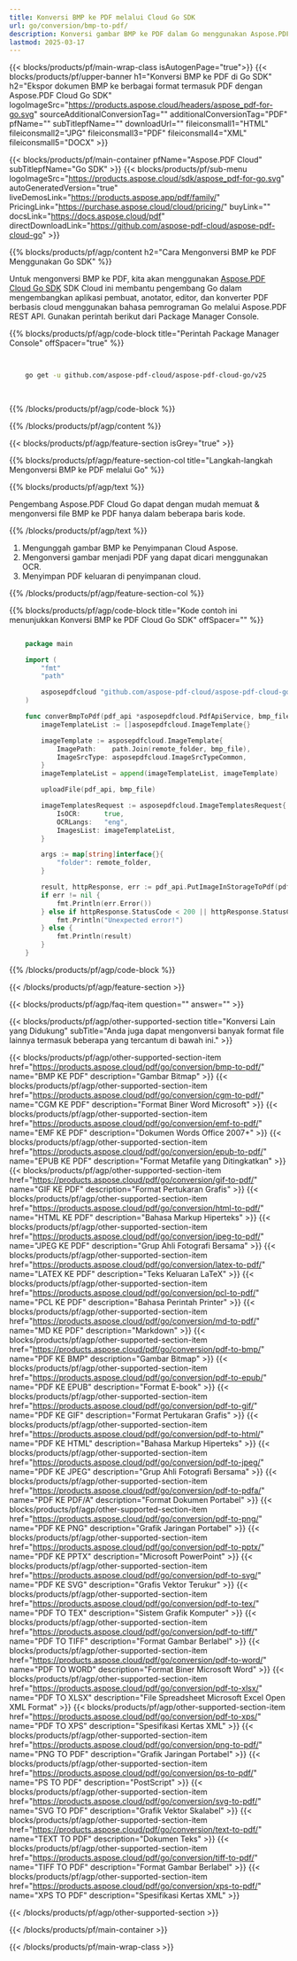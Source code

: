 ```yaml
---
title: Konversi BMP ke PDF melalui Cloud Go SDK
url: go/conversion/bmp-to-pdf/
description: Konversi gambar BMP ke PDF dalam Go menggunakan Aspose.PDF Cloud. Pertahankan kualitas gambar dalam format portabel.
lastmod: 2025-03-17
---
```


{{< blocks/products/pf/main-wrap-class isAutogenPage="true">}}
{{< blocks/products/pf/upper-banner h1="Konversi BMP ke PDF di Go SDK" h2="Ekspor dokumen BMP ke berbagai format termasuk PDF dengan Aspose.PDF Cloud Go SDK" logoImageSrc="https://products.aspose.cloud/headers/aspose_pdf-for-go.svg" sourceAdditionalConversionTag="" additionalConversionTag="PDF" pfName="" subTitlepfName="" downloadUrl="" fileiconsmall1="HTML" fileiconsmall2="JPG" fileiconsmall3="PDF" fileiconsmall4="XML" fileiconsmall5="DOCX" >}}

{{< blocks/products/pf/main-container pfName="Aspose.PDF Cloud" subTitlepfName="Go SDK" >}}
{{< blocks/products/pf/sub-menu logoImageSrc="https://products.aspose.cloud/sdk/aspose_pdf-for-go.svg"
autoGeneratedVersion="true"
liveDemosLink="https://products.aspose.app/pdf/family/" PricingLink="https://purchase.aspose.cloud/cloud/pricing/" buyLink="" docsLink="https://docs.aspose.cloud/pdf"  directDownloadLink="https://github.com/aspose-pdf-cloud/aspose-pdf-cloud-go" >}}

{{% blocks/products/pf/agp/content h2="Cara Mengonversi BMP ke PDF Menggunakan Go SDK" %}}

Untuk mengonversi BMP ke PDF, kita akan menggunakan
[Aspose.PDF Cloud Go SDK](https://products.aspose.cloud/pdf/go/)
SDK Cloud ini membantu pengembang Go dalam mengembangkan aplikasi pembuat, anotator, editor, dan konverter PDF berbasis cloud menggunakan bahasa pemrograman Go melalui Aspose.PDF REST API. Gunakan perintah berikut dari Package Manager Console.

{{% blocks/products/pf/agp/code-block title="Perintah Package Manager Console" offSpacer="true" %}}

```bash

     
    go get -u github.com/aspose-pdf-cloud/aspose-pdf-cloud-go/v25
     
     

```

{{% /blocks/products/pf/agp/code-block %}}

{{% /blocks/products/pf/agp/content %}}

{{< blocks/products/pf/agp/feature-section isGrey="true" >}}

{{% blocks/products/pf/agp/feature-section-col title="Langkah-langkah Mengonversi BMP ke PDF melalui Go" %}}

{{% blocks/products/pf/agp/text %}}

Pengembang Aspose.PDF Cloud Go dapat dengan mudah memuat & mengonversi file BMP ke PDF hanya dalam beberapa baris kode.

{{% /blocks/products/pf/agp/text %}}

1. Mengunggah gambar BMP ke Penyimpanan Cloud Aspose.
1. Mengonversi gambar menjadi PDF yang dapat dicari menggunakan OCR.
1. Menyimpan PDF keluaran di penyimpanan cloud.

{{% /blocks/products/pf/agp/feature-section-col %}}

{{% blocks/products/pf/agp/code-block title="Kode contoh ini menunjukkan Konversi BMP ke PDF Cloud Go SDK" offSpacer="" %}}

```go

    package main

    import (
        "fmt"
        "path"

        asposepdfcloud "github.com/aspose-pdf-cloud/aspose-pdf-cloud-go/v25"
    )

    func converBmpToPdf(pdf_api *asposepdfcloud.PdfApiService, bmp_file string, pdf_name string, remote_folder string) {
        imageTemplateList := []asposepdfcloud.ImageTemplate{}

        imageTemplate := asposepdfcloud.ImageTemplate{
            ImagePath:    path.Join(remote_folder, bmp_file),
            ImageSrcType: asposepdfcloud.ImageSrcTypeCommon,
        }
        imageTemplateList = append(imageTemplateList, imageTemplate)

        uploadFile(pdf_api, bmp_file)

        imageTemplatesRequest := asposepdfcloud.ImageTemplatesRequest{
            IsOCR:      true,
            OCRLangs:   "eng",
            ImagesList: imageTemplateList,
        }

        args := map[string]interface{}{
            "folder": remote_folder,
        }

        result, httpResponse, err := pdf_api.PutImageInStorageToPdf(pdf_name, imageTemplatesRequest, args)
        if err != nil {
            fmt.Println(err.Error())
        } else if httpResponse.StatusCode < 200 || httpResponse.StatusCode > 299 {
            fmt.Println("Unexpected error!")
        } else {
            fmt.Println(result)
        }
    }
```

{{% /blocks/products/pf/agp/code-block %}}

{{< /blocks/products/pf/agp/feature-section >}}

{{< blocks/products/pf/agp/faq-item question="" answer="" >}}

{{< blocks/products/pf/agp/other-supported-section title="Konversi Lain yang Didukung" subTitle="Anda juga dapat mengonversi banyak format file lainnya termasuk beberapa yang tercantum di bawah ini." >}}

{{< blocks/products/pf/agp/other-supported-section-item href="https://products.aspose.cloud/pdf/go/conversion/bmp-to-pdf/" name="BMP KE PDF" description="Gambar Bitmap" >}}
{{< blocks/products/pf/agp/other-supported-section-item href="https://products.aspose.cloud/pdf/go/conversion/cgm-to-pdf/" name="CGM KE PDF" description="Format Biner Word Microsoft" >}}
{{< blocks/products/pf/agp/other-supported-section-item href="https://products.aspose.cloud/pdf/go/conversion/emf-to-pdf/" name="EMF KE PDF" description="Dokumen Words Office 2007+" >}}
{{< blocks/products/pf/agp/other-supported-section-item href="https://products.aspose.cloud/pdf/go/conversion/epub-to-pdf/" name="EPUB KE PDF" description="Format Metafile yang Ditingkatkan" >}}
{{< blocks/products/pf/agp/other-supported-section-item href="https://products.aspose.cloud/pdf/go/conversion/gif-to-pdf/" name="GIF KE PDF" description="Format Pertukaran Grafis" >}}
{{< blocks/products/pf/agp/other-supported-section-item href="https://products.aspose.cloud/pdf/go/conversion/html-to-pdf/" name="HTML KE PDF" description="Bahasa Markup Hiperteks" >}}
{{< blocks/products/pf/agp/other-supported-section-item href="https://products.aspose.cloud/pdf/go/conversion/jpeg-to-pdf/" name="JPEG KE PDF" description="Grup Ahli Fotografi Bersama" >}}
{{< blocks/products/pf/agp/other-supported-section-item href="https://products.aspose.cloud/pdf/go/conversion/latex-to-pdf/" name="LATEX KE PDF" description="Teks Keluaran LaTeX" >}}
{{< blocks/products/pf/agp/other-supported-section-item href="https://products.aspose.cloud/pdf/go/conversion/pcl-to-pdf/" name="PCL KE PDF" description="Bahasa Perintah Printer" >}}
{{< blocks/products/pf/agp/other-supported-section-item href="https://products.aspose.cloud/pdf/go/conversion/md-to-pdf/" name="MD KE PDF" description="Markdown" >}}
{{< blocks/products/pf/agp/other-supported-section-item href="https://products.aspose.cloud/pdf/go/conversion/pdf-to-bmp/" name="PDF KE BMP" description="Gambar Bitmap" >}}
{{< blocks/products/pf/agp/other-supported-section-item href="https://products.aspose.cloud/pdf/go/conversion/pdf-to-epub/" name="PDF KE EPUB" description="Format E-book" >}}
{{< blocks/products/pf/agp/other-supported-section-item href="https://products.aspose.cloud/pdf/go/conversion/pdf-to-gif/" name="PDF KE GIF" description="Format Pertukaran Grafis" >}}
{{< blocks/products/pf/agp/other-supported-section-item href="https://products.aspose.cloud/pdf/go/conversion/pdf-to-html/" name="PDF KE HTML" description="Bahasa Markup Hiperteks" >}}
{{< blocks/products/pf/agp/other-supported-section-item href="https://products.aspose.cloud/pdf/go/conversion/pdf-to-jpeg/" name="PDF KE JPEG" description="Grup Ahli Fotografi Bersama" >}}
{{< blocks/products/pf/agp/other-supported-section-item href="https://products.aspose.cloud/pdf/go/conversion/pdf-to-pdfa/" name="PDF KE PDF/A" description="Format Dokumen Portabel" >}}
{{< blocks/products/pf/agp/other-supported-section-item href="https://products.aspose.cloud/pdf/go/conversion/pdf-to-png/" name="PDF KE PNG" description="Grafik Jaringan Portabel" >}}
{{< blocks/products/pf/agp/other-supported-section-item href="https://products.aspose.cloud/pdf/go/conversion/pdf-to-pptx/" name="PDF KE PPTX" description="Microsoft PowerPoint" >}}
{{< blocks/products/pf/agp/other-supported-section-item href="https://products.aspose.cloud/pdf/go/conversion/pdf-to-svg/" name="PDF KE SVG" description="Grafis Vektor Terukur" >}}
{{< blocks/products/pf/agp/other-supported-section-item href="https://products.aspose.cloud/pdf/go/conversion/pdf-to-tex/" name="PDF TO TEX" description="Sistem Grafik Komputer" >}}
{{< blocks/products/pf/agp/other-supported-section-item href="https://products.aspose.cloud/pdf/go/conversion/pdf-to-tiff/" name="PDF TO TIFF" description="Format Gambar Berlabel" >}}
{{< blocks/products/pf/agp/other-supported-section-item href="https://products.aspose.cloud/pdf/go/conversion/pdf-to-word/" name="PDF TO WORD" description="Format Biner Microsoft Word" >}}
{{< blocks/products/pf/agp/other-supported-section-item href="https://products.aspose.cloud/pdf/go/conversion/pdf-to-xlsx/" name="PDF TO XLSX" description="File Spreadsheet Microsoft Excel Open XML Format" >}}
{{< blocks/products/pf/agp/other-supported-section-item href="https://products.aspose.cloud/pdf/go/conversion/pdf-to-xps/" name="PDF TO XPS" description="Spesifikasi Kertas XML" >}}
{{< blocks/products/pf/agp/other-supported-section-item href="https://products.aspose.cloud/pdf/go/conversion/png-to-pdf/" name="PNG TO PDF" description="Grafik Jaringan Portabel" >}}
{{< blocks/products/pf/agp/other-supported-section-item href="https://products.aspose.cloud/pdf/go/conversion/ps-to-pdf/" name="PS TO PDF" description="PostScript" >}}
{{< blocks/products/pf/agp/other-supported-section-item href="https://products.aspose.cloud/pdf/go/conversion/svg-to-pdf/" name="SVG TO PDF" description="Grafik Vektor Skalabel" >}}
{{< blocks/products/pf/agp/other-supported-section-item href="https://products.aspose.cloud/pdf/go/conversion/text-to-pdf/" name="TEXT TO PDF" description="Dokumen Teks" >}}
{{< blocks/products/pf/agp/other-supported-section-item href="https://products.aspose.cloud/pdf/go/conversion/tiff-to-pdf/" name="TIFF TO PDF" description="Format Gambar Berlabel" >}}
{{< blocks/products/pf/agp/other-supported-section-item href="https://products.aspose.cloud/pdf/go/conversion/xps-to-pdf/" name="XPS TO PDF" description="Spesifikasi Kertas XML" >}}

{{< /blocks/products/pf/agp/other-supported-section >}}

{{< /blocks/products/pf/main-container >}}

{{< /blocks/products/pf/main-wrap-class >}}
